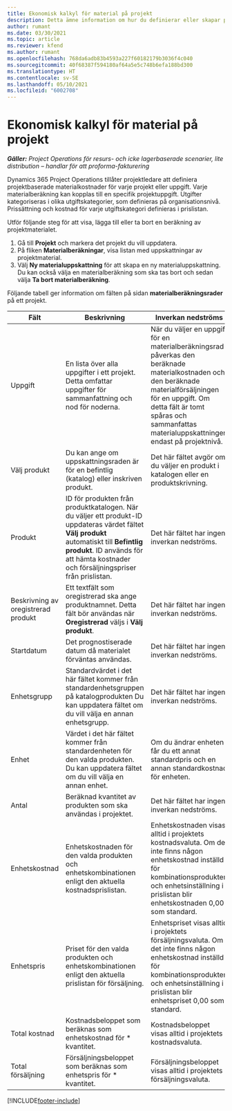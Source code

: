 ```yaml
---
title: Ekonomisk kalkyl för material på projekt
description: Detta ämne information om hur du definierar eller skapar projektbaserat material.
author: rumant
ms.date: 03/30/2021
ms.topic: article
ms.reviewer: kfend
ms.author: rumant
ms.openlocfilehash: 768da6adb83b4593a227f60182179b3036f4c040
ms.sourcegitcommit: 40f68387f594180af64a5e5c748b6efa188bd300
ms.translationtype: HT
ms.contentlocale: sv-SE
ms.lasthandoff: 05/10/2021
ms.locfileid: "6002708"
---
```

# <a name="financial-estimates-for-materials-on-projects"></a>Ekonomisk kalkyl för material på projekt

_**Gäller:** Project Operations för resurs- och icke lagerbaserade scenarier, lite distribution – handlar för att proforma-fakturering_

Dynamics 365 Project Operations tillåter projektledare att definiera projektbaserade materialkostnader för varje projekt eller uppgift. Varje materialberäkning kan kopplas till en specifik projektuppgift. Utgifter kategoriseras i olika utgiftskategorier, som definieras på organisationsnivå. Prissättning och kostnad för varje utgiftskategori definieras i prislistan. 

Utför följande steg för att visa, lägga till eller ta bort en beräkning av projektmaterialet.

1. Gå till **Projekt** och markera det projekt du vill uppdatera.
2. På fliken **Materialberäkningar**, visa listan med uppskattningar av projektmaterial.
3. Välj **Ny materialuppskattning** för att skapa en ny materialuppskattning. Du kan också välja en materialberäkning som ska tas bort och sedan välja **Ta bort materialberäkning**.

Följande tabell ger information om fälten på sidan **materialberäkningsrader** på ett projekt. 

| **Fält** | **Beskrivning** | **Inverkan nedströms** |
| --- | --- | --- |
| Uppgift | En lista över alla uppgifter i ett projekt. Detta omfattar uppgifter för sammanfattning och nod för noderna. | När du väljer en uppgift för en materialberäkningsrad påverkas den beräknade materialkostnaden och den beräknade materialförsäljningen för en uppgift. Om detta fält är tomt spåras och sammanfattas materialuppskattningen endast på projektnivå. |
| Välj produkt |  Du kan ange om uppskattningsraden är för en befintlig (katalog) eller inskriven produkt. | Det här fältet avgör om du väljer en produkt i katalogen eller en produktskrivning. |
| Produkt | ID för produkten från produktkatalogen. När du väljer ett produkt-ID uppdateras värdet fältet **Välj produkt** automatiskt till **Befintlig produkt**. ID används för att hämta kostnader och försäljningspriser från prislistan. | Det här fältet har ingen inverkan nedströms. |
| Beskrivning av oregistrerad produkt | Ett textfält som oregistrerad ska ange produktnamnet. Detta fält bör användas när **Oregistrerad** väljs i **Välj produkt**.| Det här fältet har ingen inverkan nedströms. |
| Startdatum | Det prognostiserade datum då materialet förväntas användas. | Det här fältet har ingen inverkan nedströms. |
| Enhetsgrupp | Standardvärdet i det här fältet kommer från standardenhetsgruppen på katalogprodukten Du kan uppdatera fältet om du vill välja en annan enhetsgrupp. | Det här fältet har ingen inverkan nedströms. |
| Enhet | Värdet i det här fältet kommer från standardenheten för den valda produkten. Du kan uppdatera fältet om du vill välja en annan enhet. | Om du ändrar enheten får du ett annat standardpris och en annan standardkostnad för enheten. |
| Antal | Beräknad kvantitet av produkten som ska användas i projektet. | Det här fältet har ingen inverkan nedströms. |
| Enhetskostnad | Enhetskostnaden för den valda produkten och enhetskombinationen enligt den aktuella kostnadsprislistan. | Enhetskostnaden visas alltid i projektets kostnadsvaluta. Om det inte finns någon enhetskostnad inställd för kombinationsprodukten och enhetsinställning i prislistan blir enhetskostnaden 0,00 som standard. |
| Enhetspris | Priset för den valda produkten och enhetskombinationen enligt den aktuella prislistan för försäljning. | Enhetspriset visas alltid i projektets försäljningsvaluta. Om det inte finns någon enhetskostnad inställd för kombinationsprodukten och enhetsinställning i prislistan blir enhetspriset 0,00 som standard.|
| Total kostnad | Kostnadsbeloppet som beräknas som enhetskostnad för \* kvantitet.| Kostnadsbeloppet visas alltid i projektets kostnadsvaluta. |
| Total försäljning | Försäljningsbeloppet som beräknas som enhetspris för \* kvantitet. | Försäljningsbeloppet visas alltid i projektets försäljningsvaluta. |


[!INCLUDE[footer-include](../includes/footer-banner.md)]
